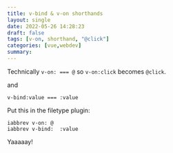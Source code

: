 ```yaml
---
title: v-bind & v-on shorthands
layout: single
date: 2022-05-26 14:28:23
draft: false
tags: [v-on, shorthand, "@click"]
categories: [vue,webdev]
summary:
---
```

Technically `v-on: === @` so `v-on:click` becomes `@click`.

and 

`v-bind:value === :value`

Put this in the filetype plugin:


```vim
iabbrev v-on: @
iabbrev v-bind:  :value
```

Yaaaaay!
